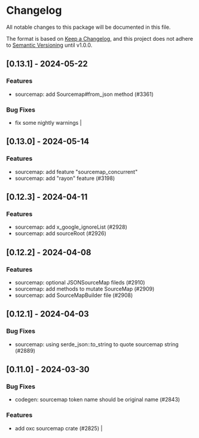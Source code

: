 # Changelog

All notable changes to this package will be documented in this file.

The format is based on [Keep a Changelog](https://keepachangelog.com/en/1.0.0/),
and this project does not adhere to [Semantic Versioning](https://semver.org/spec/v2.0.0.html) until v1.0.0.

## [0.13.1] - 2024-05-22

### Features

* sourcemap: add Sourcemap#from_json method (#3361)

### Bug Fixes
- fix some nightly warnings |

## [0.13.0] - 2024-05-14

### Features

* sourcemap: add feature "sourcemap_concurrent"
* sourcemap: add "rayon" feature (#3198)

## [0.12.3] - 2024-04-11

### Features

* sourcemap: add x_google_ignoreList (#2928)
* sourcemap: add sourceRoot (#2926)

## [0.12.2] - 2024-04-08

### Features

* sourcemap: optional JSONSourceMap fileds (#2910)
* sourcemap: add methods to mutate SourceMap (#2909)
* sourcemap: add SourceMapBuilder file (#2908)

## [0.12.1] - 2024-04-03

### Bug Fixes

* sourcemap: using serde_json::to_string to quote sourcemap string (#2889)

## [0.11.0] - 2024-03-30

### Bug Fixes

* codegen: sourcemap token name should be original name (#2843)

### Features
- add oxc sourcemap crate (#2825) |

